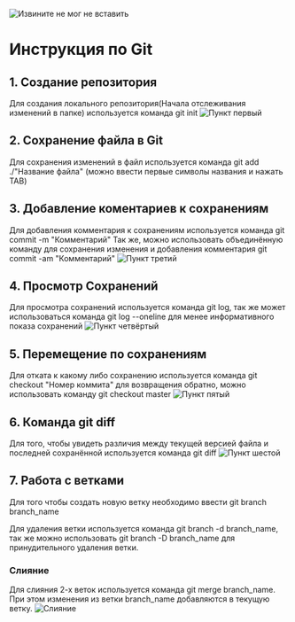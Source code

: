 ![Извините не мог не вставить](Rm.jpg)
# Инструкция по Git
 ## 1. Создание репозитория
 Для создания локального репозитория(Начала отслеживания изменений в папке) используется команда git init
 ![Пункт первый](punkt_1.png)
 ## 2. Сохранение файла в Git
 Для сохранения изменений в файл используется команда git add ./"Название файла" (можно ввести первые символы названия и нажать TAB)
 ## 3. Добавление коментариев к сохранениям
 Для добавления комментария к сохранениям используется команда git commit -m "Комментарий"
 Так же, можно использовать объединённую команду для сохранения изменения и добавления комментария git commit -am "Комментарий"
 ![Пункт третий](punkt_3.png)
## 4. Просмотр Сохранений
Для просмотра сохранений используется команда git log, так же может использоваться команда git log --oneline для менее информативного показа сохранений
 ![Пункт четвёртый](punkt_4.png)
## 5. Перемещение по сохранениям
Для отката к какому либо сохранению используется команда git checkout "Номер коммита" для возвращения обратно, можно использовать команду git checkout master
 ![Пункт пятый](punkt_5.png)
 ## 6. Команда git diff
 Для того, чтобы увидеть различия между текущей версией файла и последней сохранённой используется команда git diff
 ![Пункт шестой](punkt_6.png)
 ## 7. Работа с ветками
 Для того чтобы создать новую ветку необходимо ввести git branch branch_name

 Для удаления ветки используется команда git branch -d branch_name, так же можно использовать git branch -D branch_name для принудительного удаления ветки.

### Слияние
 Для слияния 2-х веток используется команда git merge branch_name. При этом изменения из ветки branch_name добавляются в текущую ветку.
![Слияние](sliyanie.png)
